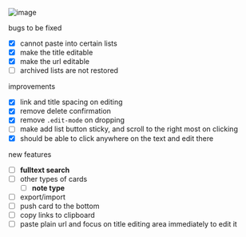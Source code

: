 ![image](https://github.com/user-attachments/assets/27b2fc60-7c63-4244-90c3-87ddbc19666a)

bugs to be fixed

- [x] cannot paste into certain lists
- [x] make the title editable
- [x] make the url editable
- [ ] archived lists are not restored

improvements

- [x] link and title spacing on editing
- [x] remove delete confirmation
- [x] remove `.edit-mode` on dropping
- [ ] make add list button sticky, and scroll to the right most on clicking
- [x] should be able to click anywhere on the text and edit there

new features

- [ ] **fulltext search**
- [ ] other types of cards
    - [ ] **note type**
- [ ] export/import
- [ ] push card to the bottom
- [ ] copy links to clipboard
- [ ] paste plain url and focus on title editing area immediately to edit it
